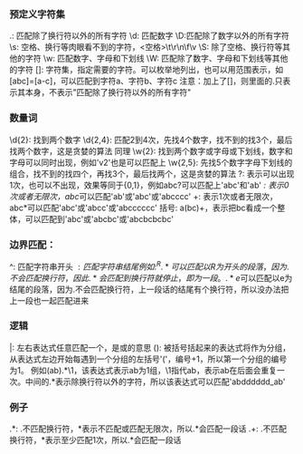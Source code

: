 ### 预定义字符集

.: 匹配除了换行符以外的所有字符
\d: 匹配数字
\D:匹配除了数字以外的所有字符
\s: 空格、换行等肉眼看不到的字符，<空格>\t\r\n\f\v
\S: 除了空格、换行符等其他的字符
\w: 匹配数字、字母和下划线
\W: 匹配除了数字、字母和下划线等其他的字符
[]: 字符集，指定需要的字符。可以枚举地列出，也可以用范围表示，如[abc]=[a-c]，可以匹配到字符a、字符b、字符c
注意：加上了[]，则里面的.只表示其本身，不表示"匹配除了换行符以外的所有字符"


### 数量词
\d{2}: 找到两个数字
\d{2,4}: 匹配2到4次，先找4个数字，找不到的找3个，最后找两个数字，这是贪婪的算法
同理
\w{2}: 找到两个数字或字母或下划线，数字和字母可以同时出现，例如'v2'也是可以匹配上
\w{2,5}: 先找5个数字字母下划线的组合，找不到的找四个，再找3个，最后找两个，这是贪婪的算法
?: 表示可以出现1次，也可以不出现，效果等同于{0,1}，例如abc?可以匹配上'abc'和'ab'
*: 表示0次或者无限次，abc*可以匹配'ab'或'abc'或'abcccc'
+: 表示1次或者无限次，abc*可以匹配'abc'或'abcc'或'abcccccc'
括号: a(bc)+，表示把bc看成一个整体，可以匹配到'abc'或'abcbc'或'abcbcbcbc'

### 边界匹配：
^: 匹配字符串开头
$: 匹配字符串结尾
例如: ^R.*可以匹配以R为开头的段落，因为.不会匹配换行符，因此.*会匹配到换行符就停止，即为一段。
.*e$可以匹配以e为结尾的段落，因为.不会匹配换行符，上一段话的结尾有个换行符，所以没办法把上一段也一起匹配进来

### 逻辑
|: 左右表达式任意匹配一个，是或的意思
(): 被括号括起来的表达式将作为分组，从表达式左边开始每遇到一个分组的左括号'('，编号+1，所以第一个分组的编号为1。
例如(ab).*\1，该表达式表示ab为1组，\1指代ab，表示ab在后面会重复一次。中间的.*表示除换行符以外的字符，所以该表达式可以匹配'abdddddd_ab'

### 例子
.*: .不匹配换行符，*表示不匹配或匹配无限次，所以.*会匹配一段话
.+: .不匹配换行符，*表示至少匹配1次，所以.*会匹配一段话